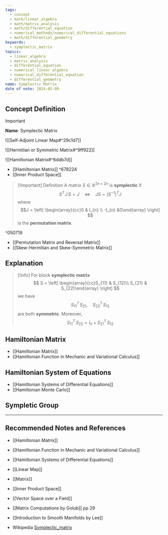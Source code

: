 ```yaml
---
tags:
  - concept
  - math/linear_algebra
  - math/matrix_analysis
  - math/differential_equation
  - numerical_methods/numerical_differential_equations
  - math/differential_geometry
keywords:
  - symplectic_matrix
topics:
  - linear_algebra
  - matrix_analysis
  - differential_equation
  - numerical_linear_algebra
  - numerical_differential_equation
  - differential_geometry
name: Symplectic Matrix
date of note: 2024-05-09
---
```


## Concept Definition

>[!important]
>**Name**:  Symplectic Matrix

![[Self-Adjoint Linear Map#^29c1d7]]

![[Hermitian or Symmetric Matrix#^9ff922]]

![[Hamiltonian Matrix#^6ddb7d]]

- [[Hamiltonian Matrix]] ^678224
- [[Inner Product Space]]

>[!important] Definition
>A matrix $S\in \mathbb{R}^{2n\times 2n}$ is  **symplectic** if 
>$$
> S^{T}\,J\,S = J \quad \iff \quad JS = (S^{-1})^{T}J
>$$
>where 
>$$J = \left[ \begin{array}{cc}0 & I_{n} \\ -I_{n} &0\end{array} \right] $$ is the **permutation matrix**.

^050719

- [[Permutation Matrix and Reversal Matrix]]
- [[Skew-Hermitian and Skew-Symmetric Matrix]]

## Explanation

>[!info]
>For block **symplectic matrix** 
>$$
>S = \left[ \begin{array}{cc}S_{11} & S_{12}\\ S_{21} & S_{22}\end{array} \right] 
>$$
>we have 
>$$
>S_{11}^{T}\,S_{21}, \quad S_{22}^{T}\,S_{12}
>$$
>are both **symmetric**. Moreover,
>$$
>S_{11}^T\,S_{22} = I_{n} + S_{21}^{T}\,S_{12} 
>$$

## Hamiltonian Matrix

- [[Hamiltonian Matrix]]
- [[Hamiltonian Function in Mechanic and Variational Calculus]]

## Hamiltonian System of Equations


- [[Hamiltonian Systems of Differential Equations]]
- [[Hamiltonian Monte Carlo]]

## Sympletic Group





-----------
##  Recommended Notes and References




- [[Hamiltonian Matrix]]
- [[Hamiltonian Function in Mechanic and Variational Calculus]]
- [[Hamiltonian Systems of Differential Equations]]

- [[Linear Map]]
- [[Matrix]]

- [[Inner Product Space]]
- [[Vector Space over a Field]]


- [[Matrix Computations by Golub]] pp 29
- [[Introduction to Smooth Manifolds by Lee]]
- Wikipedia [Symplectic_matrix](https://en.wikipedia.org/wiki/Symplectic_matrix)